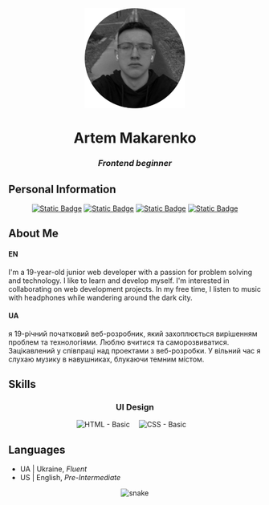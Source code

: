 <div align="center">
 
<img src="profile_round.png" width="200px">

# Artem Makarenko

### _Frontend beginner_

</div>

## Personal Information

<div align="center">
 
[![Static Badge](https://img.shields.io/badge/Instagram-%23E4405F?style=for-the-badge&logo=Instagram&labelColor=3C3D37)](https://instagram.com/my_makarenko)
[![Static Badge](https://img.shields.io/badge/Telegram-%2326A5E4?style=for-the-badge&logo=Telegram&labelColor=3C3D37)](https://t.me/baby_support)
[![Static Badge](https://img.shields.io/badge/Steam-%23000000?style=for-the-badge&logo=Steam&labelColor=3C3D37)](https://steamcommunity.com/id/locloder)
[![Static Badge](https://img.shields.io/badge/Github-%23181717?style=for-the-badge&logo=Github&labelColor=3C3D37)](https://github.com/locloder)

</div>

## About Me

#### EN
I'm a 19-year-old junior web developer with a passion for problem solving and technology. I like to learn and develop myself. I'm interested in collaborating on web development projects. In my free time, I listen to music with headphones while wandering around the dark city.
#### UA
я 19-річний початковий веб-розробник, який захоплюється вирішенням проблем та технологіями. Люблю вчитися та саморозвиватися. Зацікавлений у співпраці над проектами з веб-розробки. У вільний час я слухаю музику в навушниках, блукаючи темним містом.

## Skills

<div align="center">

### UI Design

![HTML - _Basic_](https://img.shields.io/badge/HTML-Basic-E96228?style=for-the-badge&logo=html5&labelColor=DD4B25&logoColor=white) 
![CSS - _Basic_](https://img.shields.io/badge/CSS-Basic-254BDD?style=for-the-badge&logo=css3&labelColor=2862E9&logoColor=white) 

</div>


## Languages

-   UA | Ukraine, _Fluent_
-   US | English, _Pre-Intermediate_


<p align="center">
 <img width="600" src="assets/github-snake.svg" alt="snake"/>
</p>
